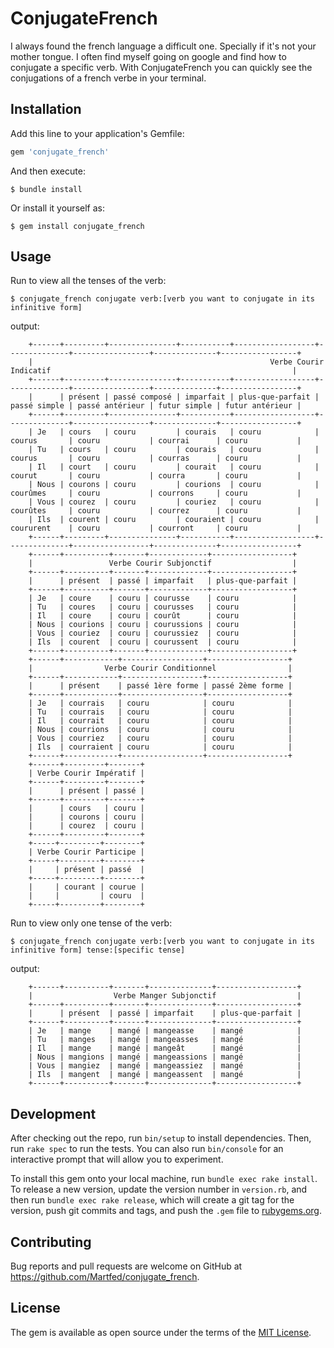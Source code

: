 # ConjugateFrench

I always found the french language a difficult one. Specially if it's not your mother tongue.
I often find myself going on google and find how to conjugate a specific verb.
With ConjugateFrench you can quickly see the conjugations of a french verbe in your terminal.

## Installation

Add this line to your application's Gemfile:

```ruby
gem 'conjugate_french'
```

And then execute:

    $ bundle install

Or install it yourself as:

    $ gem install conjugate_french

## Usage

Run to view all the tenses of the verb:

    $ conjugate_french conjugate verb:[verb you want to conjugate in its infinitive form]

output:
```
    +------+---------+---------------+-----------+------------------+--------------+-----------------+--------------+-----------------+
    |                                                     Verbe Courir Indicatif                                                      |
    +------+---------+---------------+-----------+------------------+--------------+-----------------+--------------+-----------------+
    |      | présent | passé composé | imparfait | plus-que-parfait | passé simple | passé antérieur | futur simple | futur antérieur |
    +------+---------+---------------+-----------+------------------+--------------+-----------------+--------------+-----------------+
    | Je   | cours   | couru         | courais   | couru            | courus       | couru           | courrai      | couru           |
    | Tu   | cours   | couru         | courais   | couru            | courus       | couru           | courras      | couru           |
    | Il   | court   | couru         | courait   | couru            | courut       | couru           | courra       | couru           |
    | Nous | courons | couru         | courions  | couru            | courûmes     | couru           | courrons     | couru           |
    | Vous | courez  | couru         | couriez   | couru            | courûtes     | couru           | courrez      | couru           |
    | Ils  | courent | couru         | couraient | couru            | coururent    | couru           | courront     | couru           |
    +------+---------+---------------+-----------+------------------+--------------+-----------------+--------------+-----------------+
    +------+----------+-------+-------------+------------------+
    |                 Verbe Courir Subjonctif                  |
    +------+----------+-------+-------------+------------------+
    |      | présent  | passé | imparfait   | plus-que-parfait |
    +------+----------+-------+-------------+------------------+
    | Je   | coure    | couru | courusse    | couru            |
    | Tu   | coures   | couru | courusses   | couru            |
    | Il   | coure    | couru | courût      | couru            |
    | Nous | courions | couru | courussions | couru            |
    | Vous | couriez  | couru | courussiez  | couru            |
    | Ils  | courent  | couru | courussent  | couru            |
    +------+----------+-------+-------------+------------------+
    +------+------------+------------------+------------------+
    |                Verbe Courir Conditionnel                |
    +------+------------+------------------+------------------+
    |      | présent    | passé 1ère forme | passé 2ème forme |
    +------+------------+------------------+------------------+
    | Je   | courrais   | couru            | couru            |
    | Tu   | courrais   | couru            | couru            |
    | Il   | courrait   | couru            | couru            |
    | Nous | courrions  | couru            | couru            |
    | Vous | courriez   | couru            | couru            |
    | Ils  | courraient | couru            | couru            |
    +------+------------+------------------+------------------+
    +------+---------+-------+
    | Verbe Courir Impératif |
    +------+---------+-------+
    |      | présent | passé |
    +------+---------+-------+
    |      | cours   | couru |
    |      | courons | couru |
    |      | courez  | couru |
    +------+---------+-------+
    +-----+---------+--------+
    | Verbe Courir Participe |
    +-----+---------+--------+
    |     | présent | passé  |
    +-----+---------+--------+
    |     | courant | courue |
    |     |         | couru  |
    +-----+---------+--------+
```
Run to view only one tense of the verb:

    $ conjugate_french conjugate verb:[verb you want to conjugate in its infinitive form] tense:[specific tense]

output:
```
    +------+----------+-------+--------------+------------------+
    |                  Verbe Manger Subjonctif                  |
    +------+----------+-------+--------------+------------------+
    |      | présent  | passé | imparfait    | plus-que-parfait |
    +------+----------+-------+--------------+------------------+
    | Je   | mange    | mangé | mangeasse    | mangé            |
    | Tu   | manges   | mangé | mangeasses   | mangé            |
    | Il   | mange    | mangé | mangeât      | mangé            |
    | Nous | mangions | mangé | mangeassions | mangé            |
    | Vous | mangiez  | mangé | mangeassiez  | mangé            |
    | Ils  | mangent  | mangé | mangeassent  | mangé            |
    +------+----------+-------+--------------+------------------+
```

## Development

After checking out the repo, run `bin/setup` to install dependencies. Then, run `rake spec` to run the tests. You can also run `bin/console` for an interactive prompt that will allow you to experiment.

To install this gem onto your local machine, run `bundle exec rake install`. To release a new version, update the version number in `version.rb`, and then run `bundle exec rake release`, which will create a git tag for the version, push git commits and tags, and push the `.gem` file to [rubygems.org](https://rubygems.org).

## Contributing

Bug reports and pull requests are welcome on GitHub at https://github.com/Martfed/conjugate_french.


## License

The gem is available as open source under the terms of the [MIT License](https://opensource.org/licenses/MIT).

